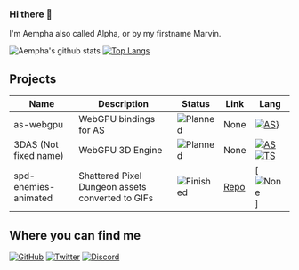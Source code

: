 ### Hi there 👋
I'm Aempha also called Alpha, or by my firstname Marvin.

![Aempha's github stats](https://github-readme-stats.vercel.app/api?username=aempha&show_icons=true&icon_color=904e95&bg_color=30,e96443,904e95&title_color=fff&text_color=fff)
[![Top Langs](https://github-readme-stats.vercel.app/api/top-langs/?username=aempha&layout=compact&bg_color=30,904e95,e96443&title_color=fff&text_color=fff)](https://github.com/anuraghazra/github-readme-stats)

## Projects
| Name                  | Description                                      | Status      | Link                                  | Lang                             |
| --------------------- | ------------------------------------------------ | ----------- | ------------------------------------- | -------------------------------- |
| as-webgpu             | WebGPU bindings for AS                           | ![Planned]  | None                                  | [![AS]][AS_URL]}                 |
| 3DAS (Not fixed name) | WebGPU 3D Engine                                 | ![Planned]  | None                                  | [![AS]][AS_URL] [![TS]][TS_URL]  |
| spd-enemies-animated  | Shattered Pixel Dungeon assets converted to GIFs | ![Finished] | [Repo](spd-enemies-animated-repo)     | [![None]]                        |

## Where you can find me
[![GitHub](https://img.shields.io/badge/GitHub-%2312100E.svg?&style=for-the-badge&logo=github&logoColor=white)](https://github.com/aempha)
[![Twitter](https://img.shields.io/badge/Twitter-%231DA1F2.svg?&style=for-the-badge&logo=twitter&logoColor=white)](https://twitter.com/Alpha_LionTac)
[![Discord](https://img.shields.io/badge/-Alpha__ISMC%236720-%237289DA.svg?&style=for-the-badge&logo=discord&logoColor=white)](#StopClickingMe)

<!-- STATUS -->
[Planned]: https://img.shields.io/badge/Planned-red.svg?&style=flat-square
[Development]: https://img.shields.io/badge/Development-yellow.svg?&style=flat-square
[Finished]: https://img.shields.io/badge/Finished-green.svg?&style=flat-square

<!-- LINKS -->
[spd-enemies-animated-repo]: https://github.com/aempha/spd-enemies-animated

<!-- BADGES -->
[None]: https://img.shields.io/badge/None-%23323330.svg?&style=flat-square

[TS]: https://img.shields.io/badge/TypeScript-%23007ACC.svg?&style=flat-square&logo=TypeScript&logoColor=white
[TS_URL]: https://www.typescriptlang.org/

[AS]: https://img.shields.io/badge/AssemblyScript-%23654FF0?&style=flat-square&logo=WebAssembly&logoColor=white
[AS_URL]: https://www.assemblyscript.org/
